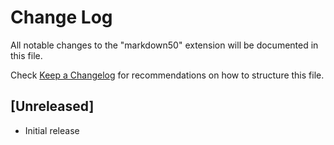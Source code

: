 # Change Log

All notable changes to the "markdown50" extension will be documented in this file.

Check [Keep a Changelog](http://keepachangelog.com/) for recommendations on how to structure this file.

## [Unreleased]

- Initial release

